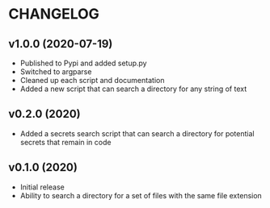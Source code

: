 # CHANGELOG

## v1.0.0 (2020-07-19)

* Published to Pypi and added setup.py
* Switched to argparse
* Cleaned up each script and documentation
* Added a new script that can search a directory for any string of text

## v0.2.0 (2020)

* Added a secrets search script that can search a directory for potential secrets that remain in code

## v0.1.0 (2020)

* Initial release
* Ability to search a directory for a set of files with the same file extension
